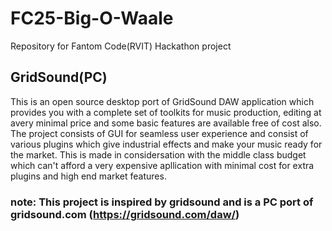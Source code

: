 # FC25-Big-O-Waale
Repository for Fantom Code(RVIT) Hackathon project
## GridSound(PC)
This is an open source desktop port of GridSound DAW application which provides you with a complete set of toolkits for music production, editing at avery minimal price and some basic features are available free of cost also.
The project consists of GUI for seamless user experience and consist of various plugins which give industrial effects and make your music ready for the market.
This is made in considersation with the middle class budget which can't afford a very expensive apllication with minimal cost for extra plugins and high end market features.

### note: This project is inspired by gridsound and is a PC port of gridsound.com (https://gridsound.com/daw/)

